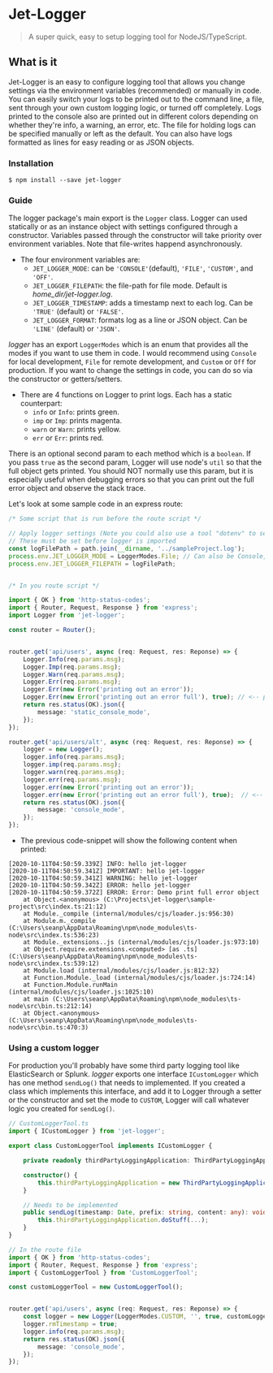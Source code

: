 # Jet-Logger

> A super quick, easy to setup logging tool for NodeJS/TypeScript.


## What is it
Jet-Logger is an easy to configure logging tool that allows you change settings via the environment
variables (recommended) or manually in code. You can easily switch your logs to be printed out to the command line, a file, sent through your own custom logging logic, or turned off completely. Logs printed to the console also are printed out in different colors depending on whether they're info, a warning, an error, etc. The file for holding logs can be specified manually or left as the default. You can also have
logs formatted as lines for easy reading or as JSON objects.
<br/>

### Installation
```batch
$ npm install --save jet-logger
```

### Guide
The logger package's main export is the `Logger` class. Logger can used statically or as an instance 
object with settings configured through a constructor. Variables passed through the constructor will
take priority over environment variables. Note that file-writes happend asynchronously. 

- The four environment variables are:
    - `JET_LOGGER_MODE`: can be `'CONSOLE'`(default), `'FILE'`, `'CUSTOM'`, and `'OFF'`.
    - `JET_LOGGER_FILEPATH`: the file-path for file mode. Default is _home_dir/jet-logger.log_.
    - `JET_LOGGER_TIMESTAMP`: adds a timestamp next to each log. Can be `'TRUE'` (default) or `'FALSE'`.
    - `JET_LOGGER_FORMAT`: formats log as a line or JSON object. Can be `'LINE'` (default) or `'JSON'`.

_logger_ has an export `LoggerModes` which is an enum that provides all the modes if you want to
use them in code. I would recommend using `Console` for local development, `File` for remote development, 
and `Custom` or `Off` for production. If you want to change the settings in code, you can do so via 
the constructor or getters/setters.
<br>

- There are 4 functions on Logger to print logs. Each has a static counterpart:
    - `info` or `Info`: prints green.
    - `imp` or `Imp`: prints magenta. 
    - `warn` or `Warn`: prints yellow.
    - `err` or `Err`: prints red.

There is an optional second param to each method which is a `boolean`. If you pass `true` as the second 
param, Logger will use node's `util` so that the full object gets printed. You should NOT normally 
use this param, but it is especially useful when debugging errors so that you can print out the full 
error object and observe the stack trace.<br>

Let's look at some sample code in an express route:

````typescript
/* Some script that is run before the route script */

// Apply logger settings (Note you could also use a tool "dotenv" to set env variables)
// These must be set before logger is imported
const logFilePath = path.join(__dirname, '../sampleProject.log');
process.env.JET_LOGGER_MODE = LoggerModes.File; // Can also be Console, Custom, or Off
process.env.JET_LOGGER_FILEPATH = logFilePath;


/* In you route script */

import { OK } from 'http-status-codes';
import { Router, Request, Response } from 'express';
import Logger from 'jet-logger';

const router = Router();


router.get('api/users', async (req: Request, res: Reponse) => {
    Logger.Info(req.params.msg);
    Logger.Imp(req.params.msg);
    Logger.Warn(req.params.msg);
    Logger.Err(req.params.msg);
    Logger.Err(new Error('printing out an error'));
    Logger.Err(new Error('printing out an error full'), true); // <-- print the full Error object
    return res.status(OK).json({
        message: 'static_console_mode',
    });
});

router.get('api/users/alt', async (req: Request, res: Reponse) => {
    logger = new Logger();
    logger.info(req.params.msg);
    logger.imp(req.params.msg);
    logger.warn(req.params.msg);
    logger.err(req.params.msg);
    logger.err(new Error('printing out an error'));
    logger.err(new Error('printing out an error full'), true);  // <-- print the full Error object
    return res.status(OK).json({
        message: 'console_mode',
    });
});
````


- The previous code-snippet will  show the following content when printed:
````
[2020-10-11T04:50:59.339Z] INFO: hello jet-logger
[2020-10-11T04:50:59.341Z] IMPORTANT: hello jet-logger
[2020-10-11T04:50:59.341Z] WARNING: hello jet-logger
[2020-10-11T04:50:59.342Z] ERROR: hello jet-logger
[2020-10-11T04:50:59.372Z] ERROR: Error: Demo print full error object
    at Object.<anonymous> (C:\Projects\jet-logger\sample-project\src\index.ts:21:12)
    at Module._compile (internal/modules/cjs/loader.js:956:30)
    at Module.m._compile (C:\Users\seanp\AppData\Roaming\npm\node_modules\ts-node\src\index.ts:536:23)
    at Module._extensions..js (internal/modules/cjs/loader.js:973:10)
    at Object.require.extensions.<computed> [as .ts] (C:\Users\seanp\AppData\Roaming\npm\node_modules\ts-node\src\index.ts:539:12)
    at Module.load (internal/modules/cjs/loader.js:812:32)
    at Function.Module._load (internal/modules/cjs/loader.js:724:14)
    at Function.Module.runMain (internal/modules/cjs/loader.js:1025:10)
    at main (C:\Users\seanp\AppData\Roaming\npm\node_modules\ts-node\src\bin.ts:212:14)
    at Object.<anonymous> (C:\Users\seanp\AppData\Roaming\npm\node_modules\ts-node\src\bin.ts:470:3)
````


### Using a custom logger 
For production you'll probably have some third party logging tool like ElasticSearch or Splunk. _logger_ exports one interface `ICustomLogger` which has one method `sendLog()` that needs to implemented. If you created a class which implements this interface, and add it to Logger through a setter or the constructor and set the mode to `CUSTOM`, Logger will call whatever logic you created for `sendLog()`.

````typescript
// CustomLoggerTool.ts
import { ICustomLogger } from 'jet-logger';

export class CustomLoggerTool implements ICustomLogger {

    private readonly thirdPartyLoggingApplication: ThirdPartyLoggingApplication;

    constructor() {
        this.thirdPartyLoggingApplication = new ThirdPartyLoggingApplication();
    }

    // Needs to be implemented
    public sendLog(timestamp: Date, prefix: string, content: any): void {
        this.thirdPartyLoggingApplication.doStuff(...);
    }
}
````

````typescript
// In the route file
import { OK } from 'http-status-codes';
import { Router, Request, Response } from 'express';
import { CustomLoggerTool } from 'CustomLoggerTool';

const customLoggerTool = new CustomLoggerTool();


router.get('api/users', async (req: Request, res: Reponse) => {
    const logger = new Logger(LoggerModes.CUSTOM, '', true, customLoggerTool);
    logger.rmTimestamp = true;
    logger.info(req.params.msg);
    return res.status(OK).json({
        message: 'console_mode',
    });
});
````
